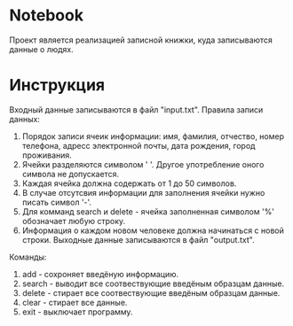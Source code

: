 # Notebook
Проект является реализацией записной книжки, куда записываются данные о людях.
# Инструкция
Входный данные записываются в файл "input.txt". Правила записи данных:
  1) Порядок записи ячеик информации: имя, фамилия, отчество, номер телефона, адресс электронной почты, дата рождения, город проживания.
  2) Ячейки разделяются символом ' '. Другое употребление оного символа не допускается.
  3) Каждая ячейка должна содержать от 1 до 50 символов.
  4) В случае отсутсвия информации для заполнения ячейки нужно писать символ '-'.
  5) Для комманд search и delete - ячейка заполненная символом '%' обозначает любую строку.
  6) Информация о каждом новом человеке должна начинаться с новой строки.
Выходные данные записываются в файл "output.txt".

Команды:
  1) add - сохроняет введёную информацию.
  2) search - выводит все соотвествующие введёным образцам данные.
  3) delete - стирает все соотвествующие введёным образцам данные.
  4) clear - стирает все данные.
  5) exit - выключает программу.
